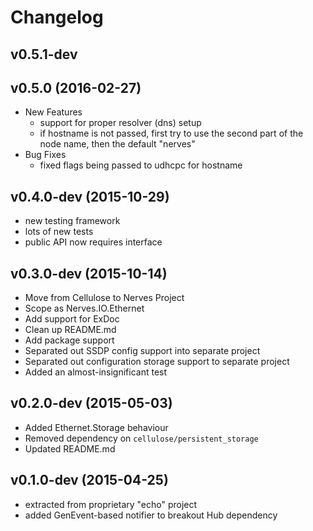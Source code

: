 # Changelog

## v0.5.1-dev

## v0.5.0 (2016-02-27)
* New Features
  * support for proper resolver (dns) setup
  * if hostname is not passed, first try to use the second part of the node name, then the default "nerves"
* Bug Fixes
  * fixed flags being passed to udhcpc for hostname


## v0.4.0-dev (2015-10-29)

* new testing framework
* lots of new tests
* public API now requires interface

## v0.3.0-dev (2015-10-14)

* Move from Cellulose to Nerves Project
* Scope as Nerves.IO.Ethernet
* Add support for ExDoc
* Clean up README.md
* Add package support
* Separated out SSDP config support into separate project
* Separated out configuration storage support to separate project
* Added an almost-insignificant test

## v0.2.0-dev (2015-05-03)

- Added Ethernet.Storage behaviour
- Removed dependency on `cellulose/persistent_storage`
- Updated README.md

## v0.1.0-dev (2015-04-25)

- extracted from proprietary "echo" project
- added GenEvent-based notifier to breakout Hub dependency
